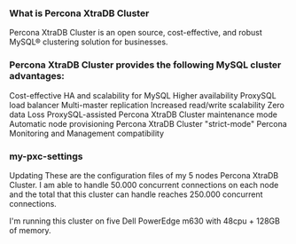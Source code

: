 ### What is Percona XtraDB Cluster
Percona XtraDB Cluster is an open source, cost-effective, and robust MySQL® clustering solution for businesses.

### Percona XtraDB Cluster provides the following MySQL cluster advantages:
Cost-effective HA and scalability for MySQL
Higher availability
ProxySQL load balancer
Multi-master replication
Increased read/write scalability
Zero data Loss
ProxySQL-assisted Percona XtraDB Cluster maintenance mode
Automatic node provisioning
Percona XtraDB Cluster "strict-mode"
Percona Monitoring and Management compatibility

### my-pxc-settings
Updating
These are the configuration files of my 5 nodes Percona XtraDB Cluster.
I am able to handle 50.000 concurrent connections on each node and the total that this cluster can handle reaches 250.000 concurrent connections.

I'm running this cluster on five Dell PowerEdge m630 with 48cpu + 128GB of memory.


